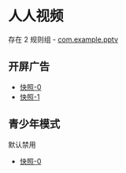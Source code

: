 # 人人视频

存在 2 规则组 - [com.example.pptv](/src/apps/com.example.pptv.ts)

## 开屏广告

- [快照-0](https://i.gkd.li/i/13669401)
- [快照-1](https://i.gkd.li/i/13761160)

## 青少年模式

默认禁用

- [快照-0](https://i.gkd.li/i/13761159)
